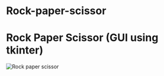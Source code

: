 # Rock-paper-scissor
<h1>Rock Paper Scissor (GUI using tkinter)</h1>

<img src='https://i.ibb.co/7X9SDRD/RPS.png' alt='Rock paper scissor'>


